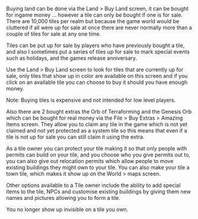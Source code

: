 ---
---
Buying land can be done via the Land > Buy Land screen, it can be bought for ingame money ... however a tile can only be bought if one is for sale. There are 10,000 tiles per realm but because the game world would be cluttered if all were up for sale at once there are never normally more than a couple of tiles for sale at any one time.

Tiles can be put up for sale by players who have previously bought a tile, and also I sometimes put a series of tiles up for sale to mark special events such as holidays, and the games release anniversary.

Use the Land > Buy Land screen to look for tiles that are currently up for sale, only tiles that show up in color are available on this screen and if you click on an available tile you can choose to buy it should you have enough money.

Note: Buying tiles is expensive and not intended for low level players.

Also there are 2 bought extras the Orb of Terraforming and the Genesis Orb which can be bought for real money via the File > Buy Extras > Amazing Items screen. They allow you to claim any tile in the game which is not yet claimed and not yet protected as a system tile so this means that even if a tile is not up for sale you can still claim it using the extra.

As a tile owner you can protect your tile making it so that only people with permits can build on your tile, and you choose who you give permits out to, you can also give out relocation permits which allow people to move existing buildings they might own to your tile. You can also make your tile a town tile, which makes it show up on the World > maps screen.

Other options available to a Tile owner include the ability to add special items to the tile, NPCs and customise existing buildings by giving them new names and pictures allowing you to form a tile.

You no longer show up invisible on a tile you own.
